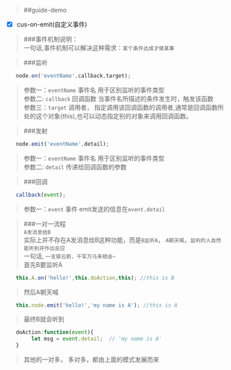 > ##guide-demo 

- [x] cus-on-emit(自定义事件)

> ###事件机制说明：<br >
> 一句话,事件机制可以解决这种需求：`某个条件达成才做某事` <br >

> ###监听 <br >

```javascript
   node.on('eventName',callback,target);
```

> 参数一：`eventName` 事件名 用于区别监听的事件类型<br >
> 参数二: `callback` 回调函数 当事件名所描述的条件发生时，触发该函数<br >
> 参数三：`target` 调用者， 指定调用该回调函数的调用者,通常是回调函数所处的这个对象(this),也可以动态指定别的对象来调用回调函数。<br >

> ###发射 <br >

```javascript
   node.emit('eventName',detail);
```

> 参数一：`eventName` 事件名 用于区别监听的事件类型<br >
> 参数二: `detail` 传递给回调函数的参数<br >

> ###回调<br >
```javascript
   callback(event);
```
> 参数一：`event` 事件 emit发送的信息在`event.detail`<br >

> ###一对一流程<br >
> `A发消息给B`<br >
> 实际上并不存在A发消息给B这种功能，而是`B监听A`， `A朝天喊`，`监听的人自然能听到并作出反应` <br >
> 一句话, `一支穿云箭，千军万马来相会~` <br >
> 首先B要监听A <br >

```javascript
   this.A.on('hello!',this.doAction,this); //this is B 
```

> 然后A朝天喊 <br >

```javascript
   this.node.emit('hello!','my name is A'); //this is A
```

> 最终B就会听到 <br >

```javascript
   doAction:function(event){
        let msg = event.detail;  // 'my name is A'
   }
```

> 其他的一对多， 多对多，都由上面的模式发展而来




